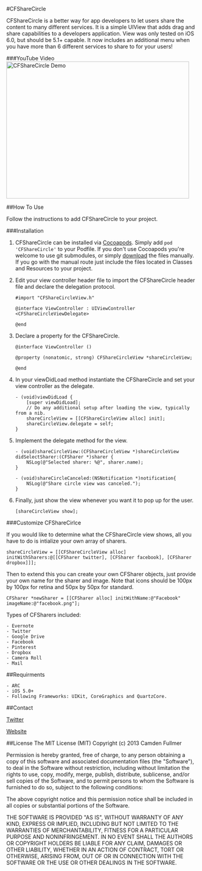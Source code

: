 #CFShareCircle

CFShareCircle is a better way for app developers to let users share the content to many different services. It is a simple UIView that adds drag and share capabilities to a developers application. View was only tested on iOS 6.0, but should be 5.1+ capable. It now includes an additional menu when you have more than 6 different services to share to for your users!

###YouTube Video
<a href="http://www.youtube.com/watch?feature=player_embedded&v=-yz1qjddIbs" target="_blank"><img src="http://img.youtube.com/vi/-yz1qjddIbs/0.jpg" alt="CFShareCircle Demo" width="480" height="360"/></a>

##How To Use

Follow the instructions to add CFShareCircle to your project.

###Installation

1. CFShareCircle can be installed via [Cocoapods](http://cocoapods.org/). Simply add `pod 'CFShareCircle'` to your Podfile. If you don't use Cocoapods you're welcome to use git submodules, or simply [download](https://github.com/camdenfullmer/CFShareCircle/archive/master.zip) the files manually. If you go with the manual route just include the files located in Classes and Resources to your project.

2. Edit your view controller header file to import the CFShareCircle header file and declare the delegation protocol.

    ```
    #import "CFShareCircleView.h"
    
    @interface ViewController : UIViewController <CFShareCircleViewDelegate>
    
    @end
    ```
    
3. Declare a property for the CFShareCircle.

    ```
    @interface ViewController ()

    @property (nonatomic, strong) CFShareCircleView *shareCircleView;

    @end
    ```

4. In your viewDidLoad method instantiate the CFShareCircle and set your view controller as the delegate.

    ```
    - (void)viewDidLoad {
        [super viewDidLoad];
        // Do any additional setup after loading the view, typically from a nib.
        shareCircleView = [[CFShareCircleView alloc] init];
        shareCircleView.delegate = self;
    }
    ```

5. Implement the delegate method for the view.

    ``` 
    - (void)shareCircleView:(CFShareCircleView *)shareCircleView didSelectSharer:(CFSharer *)sharer {
        NSLog(@"Selected sharer: %@", sharer.name);
    }
    
    - (void)shareCircleCanceled:(NSNotification *)notification{ 
        NSLog(@"Share circle view was canceled.");
    }
    ```

6. Finally, just show the view whenever you want it to pop up for the user.

    ```
    [shareCircleView show];
    ```

###Customize CFShareCirlce

If you would like to determine what the CFShareCircle view shows, all you have to do is intialize your own array of sharers.

```
shareCircleView = [[CFShareCircleView alloc] initWithSharers:@[[CFSharer twitter], [CFSharer facebook], [CFSharer dropbox]]];
```

Then to extend this you can create your own CFSharer objects, just provide your own name for the sharer and image. Note that icons should be 100px by 100px for retina and 50px by 50px for standard.

```
CFSharer *newSharer = [[CFSharer alloc] initWithName:@"Facebook" imageName:@"facebook.png"];
```

Types of CFSharers included:

    - Evernote
    - Twitter
    - Google Drive
    - Facebook
    - Pinterest
    - Dropbox
    - Camera Roll
    - Mail
    
##Requirments

    - ARC
    - iOS 5.0+
    - Following Frameworks: UIKit, CoreGraphics and QuartzCore.
    
##Contact

[Twitter](https://twitter.com/camdenfullmer)

[Website](https://camdenfullmer.com)
    
##License
The MIT License (MIT)
Copyright (c) 2013 Camden Fullmer

Permission is hereby granted, free of charge, to any person obtaining a copy of this software and associated documentation files (the "Software"), to deal in the Software without restriction, including without limitation the rights to use, copy, modify, merge, publish, distribute, sublicense, and/or sell copies of the Software, and to permit persons to whom the Software is furnished to do so, subject to the following conditions:

The above copyright notice and this permission notice shall be included in all copies or substantial portions of the Software.

THE SOFTWARE IS PROVIDED "AS IS", WITHOUT WARRANTY OF ANY KIND, EXPRESS OR IMPLIED, INCLUDING BUT NOT LIMITED TO THE WARRANTIES OF MERCHANTABILITY, FITNESS FOR A PARTICULAR PURPOSE AND NONINFRINGEMENT. IN NO EVENT SHALL THE AUTHORS OR COPYRIGHT HOLDERS BE LIABLE FOR ANY CLAIM, DAMAGES OR OTHER LIABILITY, WHETHER IN AN ACTION OF CONTRACT, TORT OR OTHERWISE, ARISING FROM, OUT OF OR IN CONNECTION WITH THE SOFTWARE OR THE USE OR OTHER DEALINGS IN THE SOFTWARE.

